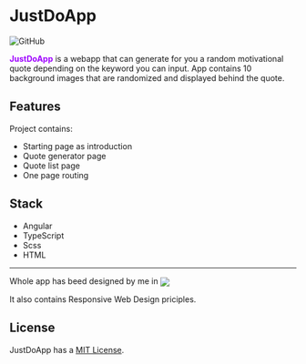# JustDoApp
![GitHub](https://img.shields.io/github/license/zucek20/JustDoApp)

<b style="color: #9e00ff">JustDoApp</b> is a webapp that can generate for you a random motivational quote depending on the keyword you can input. App contains 10 background images that are randomized and displayed behind the quote.

## Features 

Project contains:
- Starting page as introduction
- Quote generator page
- Quote list page
- One page routing

## Stack
- Angular
- TypeScript
- Scss
- HTML

<hr>
Whole app has beed designed by me in <img src="https://img.shields.io/badge/Figma-F24E1E?style=for-the-badge&logo=figma&logoColor=white" align="center"/>

It also contains Responsive Web Design priciples. 

## License
JustDoApp has a [MIT License](https://opensource.org/licenses/MIT).
